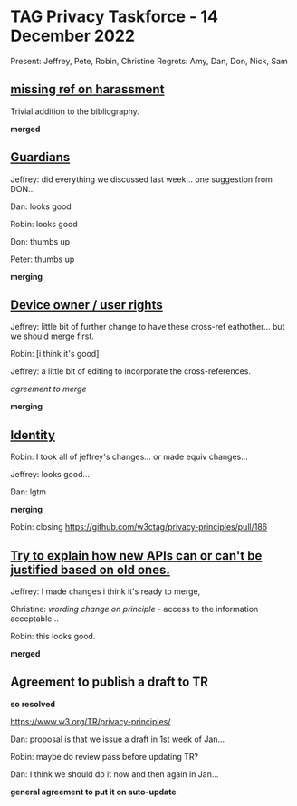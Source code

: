 # TAG Privacy Taskforce - 14 December 2022

Present: Jeffrey, Pete, Robin, Christine
Regrets: Amy, Dan, Don, Nick, Sam

## [missing ref on harassment](https://github.com/w3ctag/privacy-principles/pull/206)

Trivial addition to the bibliography.

**merged**

## [Guardians](https://github.com/w3ctag/privacy-principles/pull/203)

Jeffrey: did everything we discussed last week... one suggestion from DON...

Dan: looks good

Robin: looks good

Don: thumbs up

Peter: thumbs up

**merging**

## [Device owner / user rights](https://github.com/w3ctag/privacy-principles/pull/202)

Jeffrey: little bit of further change to have these cross-ref eathother... but we should merge first.

Robin: [i think it's good]

Jeffrey: a little bit of editing to incorporate the cross-references.

*agreement to merge*

**merging**

## [Identity](https://github.com/w3ctag/privacy-principles/pull/201)

Robin: I took all of jeffrey's changes... or made equiv changes... 

Jeffrey: looks good...

Dan: lgtm

**merging**

Robin: closing https://github.com/w3ctag/privacy-principles/pull/186 

## [Try to explain how new APIs can or can't be justified based on old ones.](https://github.com/w3ctag/privacy-principles/pull/182)

Jeffrey: I made changes i think it's ready to merge, 

Christine: *wording change on principle* - access to the information acceptable... 

Robin: this looks good.

**merged**


## Agreement to publish a draft to TR

**so resolved**

https://www.w3.org/TR/privacy-principles/

Dan: proposal is that we issue a draft in 1st week of Jan...

Robin: maybe do review pass before updating TR?

Dan: I think we should do it now and then again in Jan...

**general agreement to put it on auto-update**

